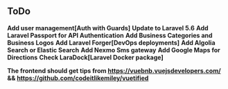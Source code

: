 ## ToDo 

**Add user management[Auth with Guards]**
**Update to Laravel 5.6**
**Add Laravel Passport for API Authentication**
**Add Business Categories and Business Logos**
**Add Laravel Forger[DevOps deployments]**
**Add Algolia Search or Elastic Search**
**Add Nexmo Sms gateway**
**Add Google Maps for Directions**
**Check LaraDock[Laravel Docker package]**


**The frontend should get tips from https://vuebnb.vuejsdevelopers.com/ && https://github.com/codeitlikemiley/vuetified**




